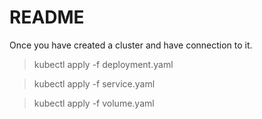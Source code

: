 # README

Once you have created a cluster and have connection to it.

> kubectl apply -f deployment.yaml

> kubectl apply -f service.yaml

> kubectl apply -f volume.yaml
